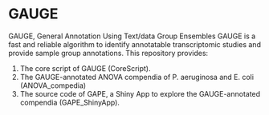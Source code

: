 # GAUGE
GAUGE, General Annotation Using Text/data Group Ensembles
GAUGE is a fast and reliable algorithm to identify annotatable transcriptomic studies and provide sample group annotations.
This repository provides:
1. The core script of GAUGE (CoreScript).
2. The GAUGE-annotated ANOVA compendia of P. aeruginosa and E. coli (ANOVA_compedia)
3. The source code of GAPE, a Shiny App to explore the GAUGE-annotated compendia (GAPE_ShinyApp).
